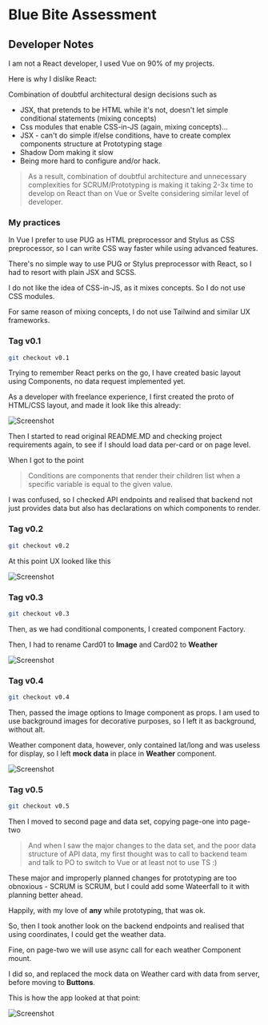 # Blue Bite Assessment

## Developer Notes

I am not a React developer, I used Vue on 90% of my projects.

Here is why I dislike React:

Combination of doubtful architectural design decisions such as

* JSX, that pretends to be HTML while it's not, doesn't let simple conditional statements (mixing concepts)
* Css modules that enable CSS-in-JS (again, mixing concepts)...
* JSX - can't do simple if/else conditions, have to create complex components structure at Prototyping stage
* Shadow Dom making it slow
* Being more hard to configure and/or hack.

> As a result, combination of doubtful architecture and unnecessary complexities for SCRUM/Prototyping is making it taking 2-3x time to develop on React than on Vue or Svelte considering similar level of developer.

### My practices

In Vue I prefer to use PUG as HTML preprocessor and Stylus as CSS preprocessor, so I can write CSS way faster while using advanced features.

There's no simple way to use PUG or Stylus preprocessor with React, so I had to resort with plain JSX and SCSS.

I do not like the idea of CSS-in-JS, as it mixes concepts. So I do not use CSS modules.

For same reason of mixing concepts, I do not use Tailwind and similar UX frameworks.

### Tag v0.1

```bash
git checkout v0.1
```

Trying to remember React perks on the go, I have created basic layout using Components, no data request implemented yet.

As a developer with freelance experience, I first created the proto of HTML/CSS layout, and made it look like this already:

![Screenshot](/readme-screenshot-001.png)

Then I started to read original README.MD and checking project requirements again, to see if I should load data per-card or on page level.

When I got to the point

> Conditions are components that render their children list when a specific variable is equal to the given value.

I was confused, so I checked API endpoints and realised that backend not just provides data but also has declarations on which components to render.

### Tag v0.2

```bash
git checkout v0.2
```

At this point UX looked like this

![Screenshot](/readme-screenshot-002.png)

### Tag v0.3

```bash
git checkout v0.3
```

Then, as we had conditional components, I created component Factory.

Then, I had to rename Card01 to **Image** and Card02 to **Weather**

![Screenshot](/readme-screenshot-003.png)

### Tag v0.4

```bash
git checkout v0.4
```

Then, passed the image options to Image component as props. I am used to use background images for decorative purposes, so I left it as background, without alt.

Weather component data, however, only contained lat/long and was useless for display, so I left **mock data** in place in **Weather** component.

![Screenshot](/readme-screenshot-004.png)

### Tag v0.5

```bash
git checkout v0.5
```

Then I moved to second page and data set, copying page-one into page-two

> And when I saw the major changes to the data set, and the poor data structure of API data, my first thought was to call to backend team and talk to PO to switch to Vue or at least not to use TS :)

These major and improperly planned changes for prototyping are too obnoxious - SCRUM is SCRUM, but I could add some Wateerfall to it with planning better ahead.

Happily, with my love of **any** while prototyping, that was ok.

So, then I took another look on the backend endpoints and realised that using coordinates, I could get the weather data.

Fine, on page-two we will use async call for each weather Component mount.

I did so, and replaced the mock data on Weather card with data from server, before moving to **Buttons**.

This is how the app looked at that point:

![Screenshot](/readme-screenshot-005.png)
